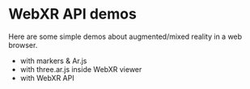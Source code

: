 # WebXR API demos

Here are some simple demos about augmented/mixed reality in a web browser.

- with markers & Ar.js
- with three.ar.js inside WebXR viewer
- with WebXR API